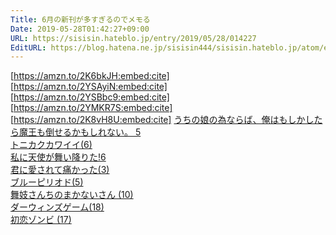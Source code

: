 ```yaml
---
Title: 6月の新刊が多すぎるのでメモる
Date: 2019-05-28T01:42:27+09:00
URL: https://sisisin.hateblo.jp/entry/2019/05/28/014227
EditURL: https://blog.hatena.ne.jp/sisisin444/sisisin.hateblo.jp/atom/entry/17680117127170414968
---
```


[https://amzn.to/2K6bkJH:embed:cite]
[https://amzn.to/2YSAyiN:embed:cite]
[https://amzn.to/2YSBbc9:embed:cite]
[https://amzn.to/2YMKR7S:embed:cite]
[https://amzn.to/2K8vH8U:embed:cite]
[うちの娘の為ならば、俺はもしかしたら魔王も倒せるかもしれない。 5 ](https://amzn.to/2WzuH4F)  
[トニカクカワイイ(6)](https://amzn.to/2wnjDsr)  
[私に天使が舞い降りた!6](https://amzn.to/2wm47gB)  
[君に愛されて痛かった(3)](https://amzn.to/2wlYizA)  
[ブルーピリオド(5) ](https://amzn.to/2K4y7pj)  
[舞妓さんちのまかないさん (10)](https://amzn.to/2I1pQ2u)  
[ダーウィンズゲーム(18)](https://amzn.to/2YTPXiV)  
[初恋ゾンビ (17) ](https://amzn.to/2wlYUFo)  
